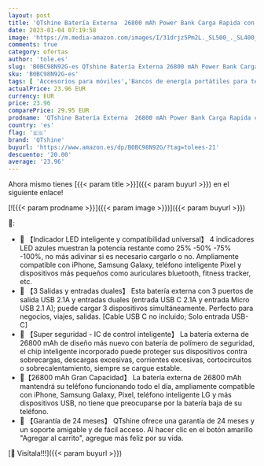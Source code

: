 ```yaml
---
layout: post
title: 'QTshine Batería Externa  26800 mAh Power Bank Carga Rapida con Entrada Tipo C & 3 Salidas Cargador Portátil con 4 Luces LED Compatible con iPhone iPhone 13/12 /11  Samsung Huawei xiaomi iPad etc'
date: 2023-01-04 07:19:58
image: 'https://m.media-amazon.com/images/I/31drjz5Pm2L._SL500_._SL400_.jpg'
comments: true
category: ofertas
author: 'tole.es'
slug: 'B0BC98N92G-es QTshine Batería Externa 26800 mAh Power Bank Carga Rapida...'
sku: 'B0BC98N92G-es'
tags: [ 'Accesorios para móviles','Bancos de energía portátiles para teléfonos móviles','Cargadores para móviles','Comunicación móvil y accesorios','Electrónica','ipad','iphone','qtshine','🇪🇸', ]
actualPrice: 23.96 EUR
currency: EUR
price: 23.96
comparePrice: 29.95 EUR
prodname: 'QTshine Batería Externa  26800 mAh Power Bank Carga Rapida con Entrada Tipo C & 3 Salidas Cargador Portátil con 4 Luces LED Compatible con iPhone iPhone 13/12 /11  Samsung Huawei xiaomi iPad etc'
country: 'es'
flag: '🇪🇸'
brand: 'QTshine'
buyurl: 'https://www.amazon.es/dp/B0BC98N92G/?tag=tolees-21'
descuento: '20.00'
average: '23.96'
---
```


Ahora mismo tienes [{{< param title >}}]({{< param buyurl >}}) en el siguiente enlace!

[![{{< param prodname >}}]({{< param image >}})]({{< param buyurl >}})

🔎:

- 🔋 【Indicador LED inteligente y compatibilidad universal】 4 indicadores LED azules muestran la potencia restante como 25% -50% -75% -100%, no más adivinar si es necesario cargarlo o no. Ampliamente compatible con iPhone, Samsung Galaxy, teléfono inteligente Pixel y dispositivos más pequeños como auriculares bluetooth, fitness tracker, etc.
- 🔋 【3 Salidas y entradas duales】 Esta batería externa con 3 puertos de salida USB 2.1A y entradas duales (entrada USB C 2.1A y entrada Micro USB 2.1 A); puede cargar 3 dispositivos simultáneamente. Perfecto para negocios, viajes, salidas. [Cable USB C no incluido; Solo entrada USB-C]
- 🔋 【Super seguridad - IC de control inteligente】 La batería externa de 26800 mAh de diseño más nuevo con batería de polímero de seguridad, el chip inteligente incorporado puede proteger sus dispositivos contra sobrecargas, descargas excesivas, corrientes excesivas, cortocircuitos o sobrecalentamiento, siempre se cargue estable.
- 🔋【26800 mAh Gran Capacidad】 La batería externa de 26800 mAh mantendrá su teléfono funcionando todo el día, ampliamente compatible con iPhone, Samsung Galaxy, Pixel, teléfono inteligente LG y más dispositivos USB, no tiene que preocuparse por la batería baja de su teléfono.
- 🔋 【Garantía de 24 meses】 QTshine ofrece una garantía de 24 meses y un soporte amigable y de fácil acceso. Al hacer clic en el botón amarillo "Agregar al carrito", agregue más feliz por su vida.

[🛒 Visítala!!!]({{< param buyurl >}})
